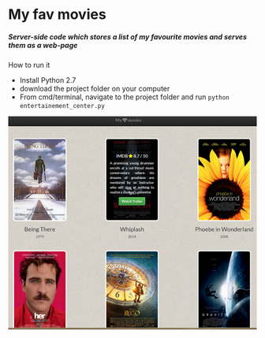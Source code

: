 My fav movies
===
##### Server-side code which stores a list of my favourite movies and serves them as a web-page

How to run it
* Install Python 2.7
* download the project folder on your computer
* From cmd/terminal, navigate to the project folder and run `python entertainement_center.py`


![alt tag](P1.png)
